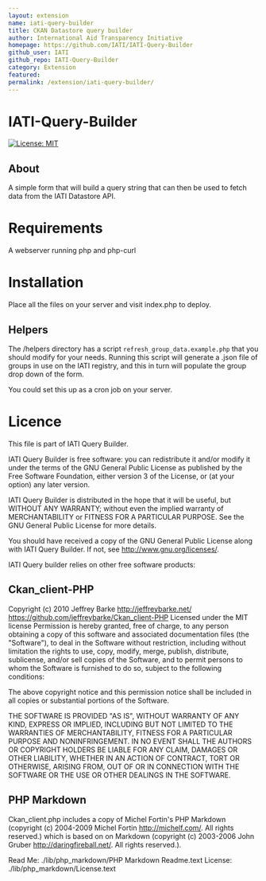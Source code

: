 ```yaml
---
layout: extension
name: iati-query-builder
title: CKAN Datastore query builder
author: International Aid Transparency Initiative
homepage: https://github.com/IATI/IATI-Query-Builder
github_user: IATI
github_repo: IATI-Query-Builder
category: Extension
featured: 
permalink: /extension/iati-query-builder/
---
```



IATI-Query-Builder
==================

[![License: MIT](https://img.shields.io/badge/license-GPLv3-blue.svg)](https://github.com/IATI/IATI-Query-Builder#licence)

About
-----

A simple form that will build a query string that can then be used to fetch data from the IATI Datastore API.


Requirements
============
A webserver running php and php-curl

Installation
============

Place all the files on your server and visit index.php to deploy.

Helpers
-------
The /helpers directory has a script `refresh_group_data.example.php` that you should modify for your needs.
Running this script will generate a .json file of groups in use on the IATI registry, and this in turn will populate the group drop down of the form.

You could set this up as a cron job on your server.

Licence
=======

This file is part of IATI Query Builder.

IATI Query Builder is free software: you can redistribute it and/or modify
it under the terms of the GNU General Public License as published by
the Free Software Foundation, either version 3 of the License, or
(at your option) any later version.

IATI Query Builder is distributed in the hope that it will be useful,
but WITHOUT ANY WARRANTY; without even the implied warranty of
MERCHANTABILITY or FITNESS FOR A PARTICULAR PURPOSE.  See the
GNU General Public License for more details.

You should have received a copy of the GNU General Public License
along with IATI Query Builder.  If not, see <http://www.gnu.org/licenses/>.

IATI Query builder relies on other free software products:

Ckan_client-PHP
---------------
Copyright (c) 2010 Jeffrey Barke http://jeffreybarke.net/ https://github.com/jeffreybarke/Ckan_client-PHP Licensed under the MIT license Permission is hereby granted, free of charge, to any person obtaining a copy of this software and associated documentation files (the "Software"), to deal in the Software without restriction, including without limitation the rights to use, copy, modify, merge, publish, distribute, sublicense, and/or sell copies of the Software, and to permit persons to whom the Software is furnished to do so, subject to the following conditions:

The above copyright notice and this permission notice shall be included in all copies or substantial portions of the Software.

THE SOFTWARE IS PROVIDED "AS IS", WITHOUT WARRANTY OF ANY KIND, EXPRESS OR IMPLIED, INCLUDING BUT NOT LIMITED TO THE WARRANTIES OF MERCHANTABILITY, FITNESS FOR A PARTICULAR PURPOSE AND NONINFRINGEMENT. IN NO EVENT SHALL THE AUTHORS OR COPYRIGHT HOLDERS BE LIABLE FOR ANY CLAIM, DAMAGES OR OTHER LIABILITY, WHETHER IN AN ACTION OF CONTRACT, TORT OR OTHERWISE, ARISING FROM, OUT OF OR IN CONNECTION WITH THE SOFTWARE OR THE USE OR OTHER DEALINGS IN THE SOFTWARE.

PHP Markdown
------------
Ckan_client.php includes a copy of Michel Fortin's PHP Markdown (copyright (c) 2004-2009 Michel Fortin http://michelf.com/. All rights reserved.) which is based on on Markdown (copyright (c) 2003-2006 John Gruber http://daringfireball.net/. All rights reserved.).

Read Me: ./lib/php_markdown/PHP Markdown Readme.text License: ./lib/php_markdown/License.text

